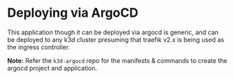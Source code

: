 # Deploying via ArgoCD
This application though it can be deployed via argocd is generic, and can be deployed to any k3d cluster presuming that traefik v2.x is being used as the ingress controller.

__Note:__ Refer the `k3d-argocd` repo for the manifests & commands to create the argocd project and application.

